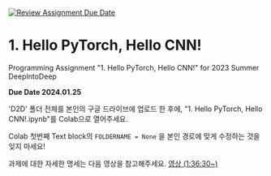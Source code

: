 [![Review Assignment Due Date](https://classroom.github.com/assets/deadline-readme-button-24ddc0f5d75046c5622901739e7c5dd533143b0c8e959d652212380cedb1ea36.svg)](https://classroom.github.com/a/PFJ2jOUW)
# 1. Hello PyTorch, Hello CNN!
Programming Assignment "1. Hello PyTorch, Hello CNN!" for 2023 Summer DeepIntoDeep

**Due Date 2024.01.25**

'D2D' 폴더 전체를 본인의 구글 드라이브에 업로드 한 후에, "1. Hello PyTorch, Hello CNN!.ipynb"를 Colab으로 열어주세요.

Colab 첫번째 Text block의
```FOLDERNAME = None```
을 본인 경로에 맞게 수정하는 것을 잊지 마세요!

과제에 대한 자세한 명세는 다음 영상을 참고해주세요. [영상 (1:36:30~)](https://www.youtube.com/watch?v=u25UHGdleq8&list=PL6hUlFPFF1SKSfaiRlxUAIF_1t3Qk0QpV&index=2)
